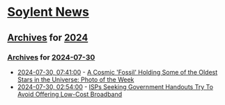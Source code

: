 # [Soylent News](../../../README.md)

## [Archives](../../index.md) for [2024](../index.md)

### [Archives](../../index.md) for [2024-07-30](index.md)

* [2024-07-30, 07:41:00](https://soylentnews.org/article.pl?sid=24/07/29/1832232&from=rss) - [A Cosmic 'Fossil' Holding Some of the Oldest Stars in the Universe: Photo of the Week](https://soylentnews.org/article.pl?sid=24/07/29/1832232&from=rss)
* [2024-07-30, 02:54:00](https://soylentnews.org/article.pl?sid=24/07/29/1829238&from=rss) - [ISPs Seeking Government Handouts Try To Avoid Offering Low-Cost Broadband](https://soylentnews.org/article.pl?sid=24/07/29/1829238&from=rss)
